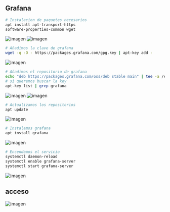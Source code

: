 ## Grafana
```bash
# Instalacion de paquetes necesarios
apt install apt-transport-https
software-properties-common wget
```
![imagen](https://github.com/user-attachments/assets/9a157d18-0e33-4531-be9d-4152b3da539b)
![imagen](https://github.com/user-attachments/assets/07426776-ff36-4723-a2d6-f3cddcf9f726)


```bash
# Añadimos la clave de grafana
wget -q -O - https://packages.grafana.com/gpg.key | apt-key add -
```
![imagen](https://github.com/user-attachments/assets/dc18652f-140a-4ee0-a8f4-c600178af6ce)

```bash
# Añadimos el repositorio de grafana
echo "deb https://packages.grafana.com/oss/deb stable main" | tee -a /etc/apt/sources.list.d/grafana.list
# si queremos buscar la key
apt-key list | grep grafana
```
![imagen](https://github.com/user-attachments/assets/bceb9522-f328-446c-9a35-79e689c5a0fa)
![imagen](https://github.com/user-attachments/assets/ccea3a09-40b5-4ee6-9658-7a654b64faf0)


```bash
# Actualizamos los repositorios
apt update
```
![imagen](https://github.com/user-attachments/assets/810bb61f-424b-4500-b604-5a26b3769f77)


```bash
# Instalamos grafana
apt install grafana
```
![imagen](https://github.com/user-attachments/assets/2624e5e5-e05b-4d3d-9bfb-9b3a5b4bcff7)

```bash
# Encendemos el servicio
systemctl daemon-reload
systemctl enable grafana-server
systemctl start grafana-server
```

![imagen](https://github.com/user-attachments/assets/497f5362-6bca-4982-a474-9a2ea3832164)

## acceso

![imagen](https://github.com/user-attachments/assets/77041338-83f5-4a40-93c7-9d9f0688e2c0)

